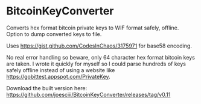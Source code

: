 # BitcoinKeyConverter
Converts hex format bitcoin private keys to WIF format safely, offline. Option to dump converted keys to file.

Uses https://gist.github.com/CodesInChaos/3175971 for base58 encoding.

No real error handling so beware, only 64 character hex format bitcoin keys are taken. I wrote it quickly for myself so I could parse hundreds of keys safely offline instead of using a website like https://gobittest.appspot.com/PrivateKey. 


Download the built version here:
https://github.com/joesciii/BitcoinKeyConverter/releases/tag/v0.11



